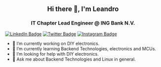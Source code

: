 <h2 align="center"> Hi there 👋, I'm Leandro</h2>
<h3 align="center">IT Chapter Lead Engineer @ ING Bank N.V.</h3>

[![LinkedIn Badge](https://img.shields.io/badge/LinkedIn-Profile-informational?style=for-the-badge&logo=linkedin&logoColor=white&color=0D76A8)](http://linkedin.com/in/lealoureiro/) 
[![Twitter Badge](https://img.shields.io/badge/Twitter-Profile-informational?style=for-the-badge&logo=twitter&logoColor=white&color=0D76A8)](https://twitter.com/lealoureiro)
[![Instagram Badge](https://img.shields.io/badge/Instagram-Profile-informational?style=for-the-badge&logo=instagram&logoColor=white&color=0D76A8)](https://www.instagram.com/loureiro.l/)


- 🔭 I’m currently working on DIY electronics.
- 🌱 I’m currently learning Backend Technologies, electronics and MCUs.
- 🤔 I’m looking for help with DIY electronics.
- 💬 Ask me about Backend Technologies and Linux in general.
